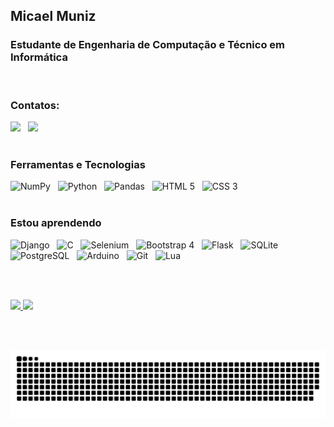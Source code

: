 ## Micael Muniz
### Estudante de Engenharia de Computação e Técnico em Informática

<br>

### Contatos:

<div>
<a href="https://instagram.com/micaelmz" target="_blank"><img src="https://img.shields.io/badge/-Instagram-%23E4405F?style=for-the-badge&logo=instagram&logoColor=white" target="_blank"></a> &nbsp
<a href="https://br.linkedin.com/in/micaelmuniz" target="_blank"><img src="https://img.shields.io/badge/-LinkedIn-%230077B5?style=for-the-badge&logo=linkedin&logoColor=white" target="_blank"></a>   
</div>

<br>

### Ferramentas e Tecnologias
<div>
<img src="https://cdn.jsdelivr.net/gh/devicons/devicon/icons/numpy/numpy-original.svg" title="NumPy" height="50"/> &nbsp
<img src="https://cdn.jsdelivr.net/gh/devicons/devicon/icons/python/python-plain.svg" title="Python" height="50"/> &nbsp
<img src="https://cdn.jsdelivr.net/gh/devicons/devicon/icons/pandas/pandas-original.svg" title="Pandas" height="50"/>  &nbsp
<img src="https://cdn.jsdelivr.net/gh/devicons/devicon/icons/html5/html5-original.svg" title="HTML 5" height="50"/>  &nbsp
<img src="https://cdn.jsdelivr.net/gh/devicons/devicon/icons/css3/css3-original.svg" title="CSS 3" height="50"/>  &nbsp
          
</div>

<br>

### Estou aprendendo
<div>
<img src="https://cdn.jsdelivr.net/gh/devicons/devicon/icons/django/django-plain.svg" title="Django" height="50"/> &nbsp
<img src="https://cdn.jsdelivr.net/gh/devicons/devicon/icons/c/c-original.svg" title="C" height="50"/>  &nbsp
<img src="https://cdn.jsdelivr.net/gh/devicons/devicon/icons/selenium/selenium-original.svg" title="Selenium" height="50"/> &nbsp
<img src="https://cdn.jsdelivr.net/gh/devicons/devicon/icons/bootstrap/bootstrap-original.svg" title="Bootstrap 4" height="50"/> &nbsp
<img src="https://cdn.jsdelivr.net/gh/devicons/devicon/icons/flask/flask-original-wordmark.svg" title="Flask" height="50"/> &nbsp
<img src="https://cdn.jsdelivr.net/gh/devicons/devicon/icons/sqlite/sqlite-original.svg" title="SQLite" height="50"/> &nbsp
<img src="https://cdn.jsdelivr.net/gh/devicons/devicon/icons/postgresql/postgresql-original.svg" title="PostgreSQL" height="50"/> &nbsp
<img src="https://cdn.jsdelivr.net/gh/devicons/devicon/icons/arduino/arduino-original-wordmark.svg" title="Arduino" height="50"/> &nbsp
<img src="https://cdn.jsdelivr.net/gh/devicons/devicon/icons/git/git-original.svg" title="Git" height="50"/> &nbsp
<img src="https://cdn.jsdelivr.net/gh/devicons/devicon/icons/lua/lua-plain-wordmark.svg" title="Lua" height="50"/>  &nbsp
</div>   

<br><br>

<div>
<a href="https://github.com/micaelmz">
<img height="180em" src="https://github-readme-stats.vercel.app/api/top-langs/?username=micaelmz&layout=compact&langs_count=7&theme=dracula"/>
<img height="180em" src="https://github-readme-stats.vercel.app/api?username=micaelmz&show_icons=true&theme=dracula&include_all_commits=true&count_private=true"/>
</div>

 <br><br>
          
![Snake animation](https://github.com/micaelmz/micaelmz/blob/output/github-contribution-grid-snake.svg)
